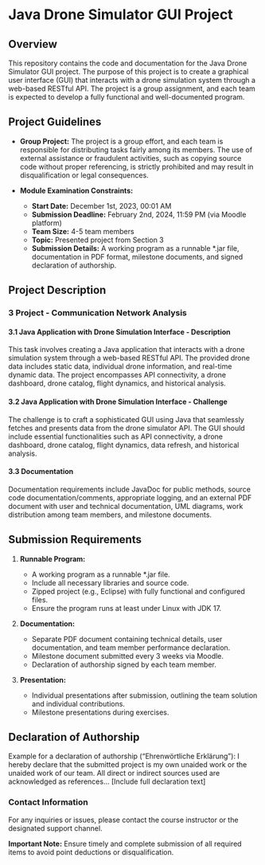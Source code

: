 # Java Drone Simulator GUI Project

## Overview
This repository contains the code and documentation for the Java Drone Simulator GUI project. The purpose of this project is to create a graphical user interface (GUI) that interacts with a drone simulation system through a web-based RESTful API. The project is a group assignment, and each team is expected to develop a fully functional and well-documented program.

## Project Guidelines
- **Group Project:** The project is a group effort, and each team is responsible for distributing tasks fairly among its members. The use of external assistance or fraudulent activities, such as copying source code without proper referencing, is strictly prohibited and may result in disqualification or legal consequences.
  
- **Module Examination Constraints:**
  - **Start Date:** December 1st, 2023, 00:01 AM
  - **Submission Deadline:** February 2nd, 2024, 11:59 PM (via Moodle platform)
  - **Team Size:** 4-5 team members
  - **Topic:** Presented project from Section 3
  - **Submission Details:** A working program as a runnable *.jar file, documentation in PDF format, milestone documents, and signed declaration of authorship.

## Project Description
### 3 Project - Communication Network Analysis
#### 3.1 Java Application with Drone Simulation Interface - Description
This task involves creating a Java application that interacts with a drone simulation system through a web-based RESTful API. The provided drone data includes static data, individual drone information, and real-time dynamic data. The project encompasses API connectivity, a drone dashboard, drone catalog, flight dynamics, and historical analysis.

#### 3.2 Java Application with Drone Simulation Interface - Challenge
The challenge is to craft a sophisticated GUI using Java that seamlessly fetches and presents data from the drone simulator API. The GUI should include essential functionalities such as API connectivity, a drone dashboard, drone catalog, flight dynamics, data refresh, and historical analysis.

#### 3.3 Documentation
Documentation requirements include JavaDoc for public methods, source code documentation/comments, appropriate logging, and an external PDF document with user and technical documentation, UML diagrams, work distribution among team members, and milestone documents.

## Submission Requirements
1. **Runnable Program:**
   - A working program as a runnable *.jar file.
   - Include all necessary libraries and source code.
   - Zipped project (e.g., Eclipse) with fully functional and configured files.
   - Ensure the program runs at least under Linux with JDK 17.

2. **Documentation:**
   - Separate PDF document containing technical details, user documentation, and team member performance declaration.
   - Milestone document submitted every 3 weeks via Moodle.
   - Declaration of authorship signed by each team member.

3. **Presentation:**
   - Individual presentations after submission, outlining the team solution and individual contributions.
   - Milestone presentations during exercises.

## Declaration of Authorship
Example for a declaration of authorship (“Ehrenwörtliche Erklärung”):
I hereby declare that the submitted project is my own unaided work or the unaided work of our team. All direct or indirect sources used are acknowledged as references... [Include full declaration text]

### Contact Information
For any inquiries or issues, please contact the course instructor or the designated support channel.

**Important Note:** Ensure timely and complete submission of all required items to avoid point deductions or disqualification.
